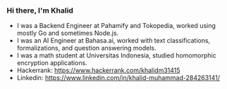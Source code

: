 ### Hi there, I'm Khalid

<!--
**khalidm31415/khalidm31415** is a ✨ _special_ ✨ repository because its `README.md` (this file) appears on your GitHub profile.

Here are some ideas to get you started:

- 🔭 I’m currently working on ...
- 🌱 I’m currently learning ...
- 👯 I’m looking to collaborate on ...
- 🤔 I’m looking for help with ...
- 💬 Ask me about ...
- 📫 How to reach me: ...
- 😄 Pronouns: ...
- ⚡ Fun fact: ...
-->
- I was a Backend Engineer at Pahamify and Tokopedia, worked using mostly Go and sometimes Node.js.
- I was an AI Engineer at Bahasa.ai, worked with text classifications, formalizations, and question answering models. 
- I was a math student at Universitas Indonesia, studied homomorphic encryption applications.
- Hackerrank: https://www.hackerrank.com/khalidm31415
- Linkedin: https://www.linkedin.com/in/khalid-muhammad-284263141/
